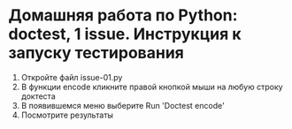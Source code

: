 # Домашняя работа по Python: doctest, 1 issue. Инструкция к запуску тестирования
1. Откройте файл issue-01.py
2. В функции encode кликните правой кнопкой мыши на любую строку доктеста
3. В появившемся меню выберите Run 'Doctest encode'
4. Посмотрите результаты